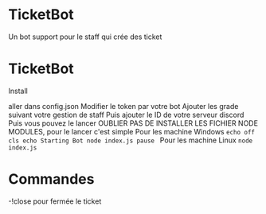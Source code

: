 # TicketBot
Un bot support pour le staff qui crée des ticket

# TicketBot
Install 

aller dans config.json
Modifier le token par votre bot 
Ajouter les grade suivant votre gestion de staff
Puis ajouter le ID de votre serveur discord
Puis vous pouvez le lancer OUBLIER PAS DE INSTALLER LES FICHIER NODE MODULES, pour le lancer c'est simple 
Pour les machine Windows
``echo off
cls
echo Starting Bot
node index.js
pause
``
Pour les machine Linux
``
node index.js
``

# Commandes

-!close pour fermée le ticket

